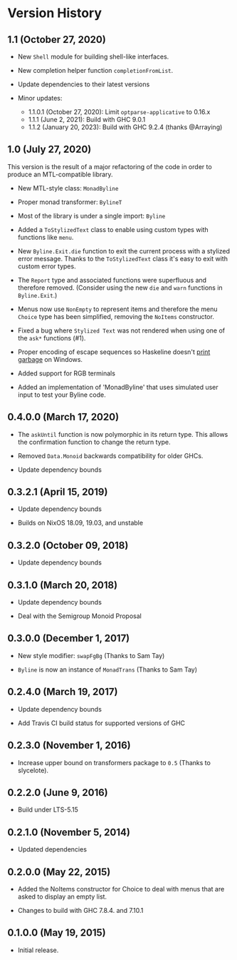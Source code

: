 # Version History

## 1.1 (October 27, 2020)

  - New `Shell` module for building shell-like interfaces.

  - New completion helper function `completionFromList`.

  - Update dependencies to their latest versions

  - Minor updates:

    - 1.1.0.1 (October 27, 2020): Limit `optparse-applicative` to 0.16.x
    - 1.1.1 (June 2, 2021): Build with GHC 9.0.1
    - 1.1.2 (January 20, 2023): Build with GHC 9.2.4 (thanks @Arraying)

## 1.0 (July 27, 2020)

This version is the result of a major refactoring of the code in order
to produce an MTL-compatible library.

  - New MTL-style class: `MonadByline`

  - Proper monad transformer: `BylineT`

  - Most of the library is under a single import: `Byline`

  - Added a `ToStylizedText` class to enable using custom types with
    functions like `menu`.

  - New `Byline.Exit.die` function to exit the current process with a
    stylized error message.  Thanks to the `ToStylizedText` class it's
    easy to exit with custom error types.

  - The `Report` type and associated functions were superfluous and
    therefore removed.  (Consider using the new `die` and `warn`
    functions in `Byline.Exit`.)

  - Menus now use `NonEmpty` to represent items and therefore the menu
    `Choice` type has been simplified, removing the `NoItems`
    constructor.

  - Fixed a bug where `Stylized Text` was not rendered when using one
    of the `ask*` functions (#1).

  - Proper encoding of escape sequences so Haskeline doesn't
    [print garbage](https://github.com/judah/haskeline/issues/130) on Windows.

  - Added support for RGB terminals

  - Added an implementation of 'MonadByline' that uses simulated user
    input to test your Byline code.

## 0.4.0.0 (March 17, 2020)

  - The `askUntil` function is now polymorphic in its return type.
    This allows the confirmation function to change the return type.

  - Removed `Data.Monoid` backwards compatibility for older GHCs.

  - Update dependency bounds

## 0.3.2.1 (April 15, 2019)

  - Update dependency bounds

  - Builds on NixOS 18.09, 19.03, and unstable

## 0.3.2.0 (October 09, 2018)

  - Update dependency bounds

## 0.3.1.0 (March 20, 2018)

  - Update dependency bounds

  - Deal with the Semigroup Monoid Proposal

## 0.3.0.0 (December 1, 2017)

  - New style modifier: `swapFgBg` (Thanks to Sam Tay)

  - `Byline` is now an instance of `MonadTrans` (Thanks to Sam Tay)

## 0.2.4.0 (March 19, 2017)

  - Update dependency bounds

  - Add Travis CI build status for supported versions of GHC

## 0.2.3.0 (November 1, 2016)

  - Increase upper bound on transformers package to `0.5` (Thanks to
    slycelote).

## 0.2.2.0 (June 9, 2016)

  - Build under LTS-5.15

## 0.2.1.0 (November 5, 2014)

  - Updated dependencies

## 0.2.0.0 (May 22, 2015)

  - Added the NoItems constructor for Choice to deal with menus that
    are asked to display an empty list.

  - Changes to build with GHC 7.8.4. and 7.10.1

## 0.1.0.0 (May 19, 2015)

  - Initial release.
